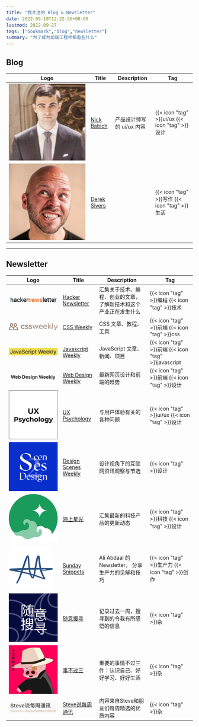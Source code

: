 ```yaml
---
title: "我关注的 Blog & Newsletter"
date: 2022-09-10T12:22:26+08:00
lastmod: 2022-09-27
tags: ["bookmark","blog","newsletter"]
summary: "为了成为前端工程师都看些什么"
---
```


## Blog

<table>
    <thead>
        <tr>
            <th>Logo</th>
            <th>Title</th>
            <th>Description</th>
            <th>Tag</th>
        </tr>
    </thead>
    <tbody>
         <tr>
            <td><img class="customEntitityAlbum" src="NickBabich.png" /></td>
            <td><a target="_blank" href="https://babich.biz/">Nick Babich</a></td>
            <td>产品设计师写的 ui/ux 内容</td>
            <td>{{< icon "tag" >}}ui/ux {{< icon "tag" >}}设计</td>
        </tr>
        <tr>
            <td><img class="customEntitityAlbum" src="DerekSivers.jpeg" /></td>
            <td><a target="_blank" href="https://sive.rs/">Derek Sivers</a></td>
            <td></td>
            <td>{{< icon "tag" >}}写作 {{< icon "tag" >}}生活</td>
        </tr>
    </tbody>
</table>

---
## Newsletter

<table>
    <thead>
        <tr>
            <th>Logo</th>
            <th>Title</th>
            <th>Description</th>
            <th>Tag</th>
        </tr>
    </thead>
    <tbody>
        <tr>
            <td><img class="customEntitityAlbum" src="HackerNewsletter.png" /></td>
            <td><a target="_blank" href="https://hackernewsletter.com/">Hacker Newsletter</a></td>
            <td>汇集关于技术、编程、创业的文章，了解新技术和这个产业正在发生什么</td>
            <td>{{< icon "tag" >}}编程 {{< icon "tag" >}}技术</td>
        </tr>
         <tr>
            <td><img class="customEntitityAlbum" src="CssWeekly.svg" /></td>
            <td><a target="_blank" href="https://css-weekly.com/">CSS Weekly</a></td>
            <td>CSS 文章、教程、工具</td>
            <td>{{< icon "tag" >}}前端 {{< icon "tag" >}}css</td>
        </tr>
        <tr>
            <td><img class="customEntitityAlbum" src="JavaScriptWeekly.png" /></td>
            <td><a target="_blank" href="https://javascriptweekly.com/">Javascript Weekly</a></td>
            <td>JavaScript 文章、新闻、项目</td>
            <td>{{< icon "tag" >}}前端 {{< icon "tag" >}}javascript</td>
        </tr>
        <tr>
            <td><img class="customEntitityAlbum" src="WebDesignWeekly.png" /></td>
            <td><a target="_blank" href="https://web-design-weekly.com/">Web Design Weekly</a></td>
            <td>最新网页设计和前端的趋势</td>
            <td>{{< icon "tag" >}}前端 {{< icon "tag" >}}设计</td>
        </tr>
         <tr>
            <td><img class="customEntitityAlbum" src="UXDesign.png" /></td>
            <td><a target="_blank" href="https://uxpsychology.substack.com/">UX Psychology</a></td>
            <td>与用户体验有关的各种问题</td>
            <td>{{< icon "tag" >}}ui/ux {{< icon "tag" >}}设计</td>
        </tr>
        <tr>
            <td><img class="customEntitityAlbum" src="DesignScenes.png" /></td>
            <td><a target="_blank" href="https://designscenes.zhubai.love/">Design Scenes Weekly</a></td>
            <td>设计视角下的互联网资讯观察与节选</td>
            <td>{{< icon "tag" >}}设计</td>
        </tr>
        <tr>
            <td><img class="customEntitityAlbum" src="hsxg.png" /></td>
            <td><a target="_blank" href="https://hsxg.zhubai.love/">海上星光</a></td>
            <td>汇集最新的科技产品的更新动态</td>
            <td>{{< icon "tag" >}}科技 {{< icon "tag" >}}设计</td>
        </tr>
        <tr>
            <td><img class="customEntitityAlbum" src="AliAbdaal.png" /></td>
            <td><a target="_blank" href="https://aliabdaal.com/newsletter/">Sunday Snippets</a></td>
            <td>Ali Abdaal 的 Newsletter， 分享生产力的见解和技巧</td>
            <td>{{< icon "tag" >}}生产力 {{< icon "tag" >}}创作</td>
        </tr>
        <tr>
            <td><img class="customEntitityAlbum" src="ThinkingJimmy.png" /></td>
            <td><a target="_blank" href="https://www.getrevue.co/profile/thinkingjimmyT">随意搜寻</a></td>
            <td>记录过去一周，搜寻到的令我有所感悟的信息</td>
            <td>{{< icon "tag" >}}杂</td>
        </tr>
        <tr>
            <td><img class="customEntitityAlbum" src="sbgs.png" /></td>
            <td><a target="_blank" href="https://via.zhubai.love/">事不过三</a></td>
            <td>重要的事情不过三件：认识自己、好好学习、好好生活</td>
            <td>{{< icon "tag" >}}杂</td>
        </tr>
        <tr>
            <td><img class="customEntitityAlbum" src="Steve.png" /></td>
            <td><a target="_blank" href="https://steve.hedwig.pub/">Steve说每周通讯</a></td>
            <td>内容来自Steve和朋友们每周精选的优质内容</td>
            <td>{{< icon "tag" >}}杂</td>
        </tr>
    </tbody>
</table>